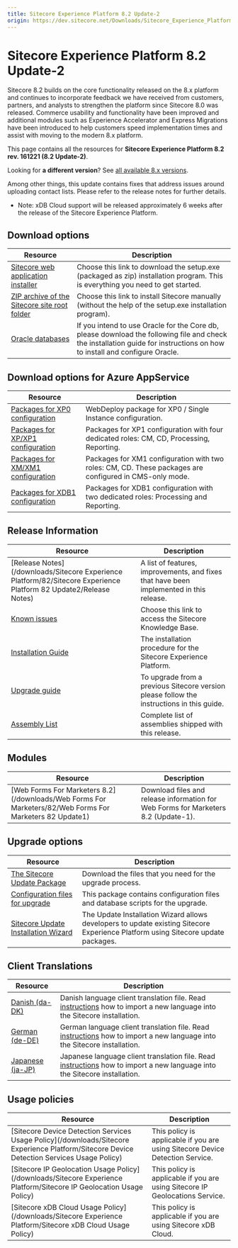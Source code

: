 ```yaml
---
title: Sitecore Experience Platform 8.2 Update-2
origin: https://dev.sitecore.net/Downloads/Sitecore_Experience_Platform/82/Sitecore_Experience_Platform_82_Update2.aspx
---
```



Sitecore Experience Platform 8.2 Update-2
=========================================

Sitecore 8.2 builds on the core functionality released on the 8.x platform and continues to incorporate feedback we have received from customers, partners, and analysts to strengthen the platform since Sitecore 8.0 was released. Commerce usability and functionality have been improved and additional modules such as Experience Accelerator and Express Migrations have been introduced to help customers speed implementation times and assist with moving to the modern 8.x platform.

This page contains all the resources for **Sitecore Experience Platform 8.2 rev. 161221 (8.2 Update-2)**.

Looking for **a different version**? See [all available 8.x versions](/downloads/Sitecore_Experience_Platform).

Among other things, this update contains fixes that address issues around uploading contact lists. Please refer to the release notes for further details.

*   Note: xDB Cloud support will be released approximately 6 weeks after the release of the Sitecore Experience Platform.

Download options
----------------

| Resource | Description |
| --- | --- |
| [Sitecore web application installer](https://sitecoredev.azureedge.net/~/media/7FBE4CDCDC4449F08D8C71FCA65EB05B.ashx?date=20161228T230906) | Choose this link to download the setup.exe (packaged as zip) installation program. This is everything you need to get started. |
| [ZIP archive of the Sitecore site root folder](https://sitecoredev.azureedge.net/~/media/02D2B5F95D1D4B1F894C2E3CA1194E45.ashx?date=20161228T231352) | Choose this link to install Sitecore manually (without the help of the setup.exe installation program). |
| [Oracle databases](https://sitecoredev.azureedge.net/~/media/3CD10CD6F7564D3B8E70AEFAE363618F.ashx?date=20161228T231541) | If you intend to use Oracle for the Core db, please download the following file and check the installation guide for instructions on how to install and configure Oracle. |

Download options for Azure AppService
-------------------------------------

| Resource | Description |
| --- | --- |
| [Packages for XP0 configuration](https://sitecoredev.azureedge.net/~/media/44002B4A6D4C497F8306475AFFA48CBE.ashx?date=20161229T134016) | WebDeploy package for XP0 / Single Instance configuration. |
| [Packages for XP/XP1 configuration](https://sitecoredev.azureedge.net/~/media/0C41068B44874FC6A53C4E9DC1C9C233.ashx?date=20161229T135515) | Packages for XP1 configuration with four dedicated roles: CM, CD, Processing, Reporting. |
| [Packages for XM/XM1 configuration](https://sitecoredev.azureedge.net/~/media/2315E3C4402F49248108E467819D001A.ashx?date=20161229T133412) | Packages for XM1 configuration with two roles: CM, CD. These packages are configured in CMS-only mode. |
| [Packages for XDB1 configuration](https://sitecoredev.azureedge.net/~/media/5903545E59FA4D9895C731AEBD7C8442.ashx?date=20170817T133006) | Packages for XDB1 configuration with two dedicated roles: Processing and Reporting. |

Release Information
-------------------

| Resource | Description |
| --- | --- |
| [Release Notes](/downloads/Sitecore Experience Platform/82/Sitecore Experience Platform 82 Update2/Release Notes) | A list of features, improvements, and fixes that have been implemented in this release. |
| [Known issues](https://kb.sitecore.net/articles/631685) | Choose this link to access the Sitecore Knowledge Base. |
| [Installation Guide](https://sitecoredev.azureedge.net/~/media/CF9A1E596F97496FBA6143F9AA9498F2.ashx?date=20180206T092634) | The installation procedure for the Sitecore Experience Platform. |
| [Upgrade guide](https://sitecoredev.azureedge.net/~/media/F296E2A89F8E42339B5422B7ECD660EF.ashx?date=20170316T125422) | To upgrade from a previous Sitecore version please follow the instructions in this guide. |
| [Assembly List](https://sitecoredev.azureedge.net/~/media/FE7EB27A78824228B5BEC9294BCEBD56.ashx?date=20170117T093858) | Complete list of assemblies shipped with this release. |

Modules
-------

| Resource | Description |
| --- | --- |
| [Web Forms For Marketers 8.2](/downloads/Web Forms For Marketers/82/Web Forms For Marketers 82 Update1) | Download files and release information for Web Forms for Marketers 8.2 (Update-1). |

Upgrade options
---------------

| Resource | Description |
| --- | --- |
| [The Sitecore Update Package](https://sitecoredev.azureedge.net/~/media/A833EEF61BE441A6A3A74D8FA2B295E4.ashx?date=20161228T232910) | Download the files that you need for the upgrade process. |
| [Configuration files for upgrade](https://sitecoredev.azureedge.net/~/media/67F2B1C617DA403ABF2E958F85607756.ashx?date=20161229T132104) | This package contains configuration files and database scripts for the upgrade. |
| [Sitecore Update Installation Wizard](https://sitecoredev.azureedge.net/~/media/67D110B12D0948B2A367F9EB9DE13FB2.ashx?date=20161228T231541) | The Update Installation Wizard allows developers to update existing Sitecore Experience Platform using Sitecore update packages. |

Client Translations
-------------------

| Resource | Description |
| --- | --- |
| [Danish (da-DK)](https://sitecoredev.azureedge.net/~/media/D7CE3ACBAD9F48868780B1DB7A65EC57.ashx?date=20161229T093147) | Danish language client translation file. Read [instructions](~/link?_id=D72CBF8CE581436CBBCAEE896C8646F7&_z=z) how to import a new language into the Sitecore installation. |
| [German (de-DE)](https://sitecoredev.azureedge.net/~/media/8E8F9620D81E433E8BFD960CF527D7F5.ashx?date=20161229T093337) | German language client translation file. Read [instructions](~/link?_id=D72CBF8CE581436CBBCAEE896C8646F7&_z=z) how to import a new language into the Sitecore installation. |
| [Japanese (ja-JP)](https://sitecoredev.azureedge.net/~/media/0AFFBF592CA34447A02DFDF682940973.ashx?date=20161229T093502) | Japanese language client translation file. Read [instructions](~/link?_id=D72CBF8CE581436CBBCAEE896C8646F7&_z=z) how to import a new language into the Sitecore installation. |

Usage policies
--------------

| Resource | Description |
| --- | --- |
| [Sitecore Device Detection Services Usage Policy](/downloads/Sitecore Experience Platform/Sitecore Device Detection Services Usage Policy) | This policy is applicable if you are using Sitecore Device Detection Service. |
| [Sitecore IP Geolocation Usage Policy](/downloads/Sitecore Experience Platform/Sitecore IP Geolocation Usage Policy) | This policy is applicable if you are using Sitecore IP Geolocations Service. |
| [Sitecore xDB Cloud Usage Policy](/downloads/Sitecore Experience Platform/Sitecore xDB Cloud Usage Policy) | This policy is applicable if you are using Sitecore xDB Cloud. |